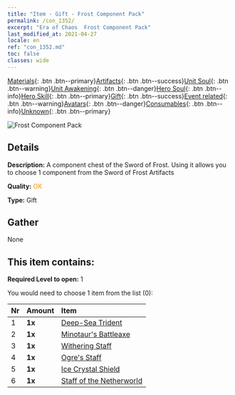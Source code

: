 ```yaml
---
title: "Item - Gift - Frost Component Pack"
permalink: /con_1352/
excerpt: "Era of Chaos  Frost Component Pack"
last_modified_at: 2021-04-27
locale: en
ref: "con_1352.md"
toc: false
classes: wide
---
```

 [Materials](/Items/){: .btn .btn--primary}[Artifacts](/Items/Artifacts/){: .btn .btn--success}[Unit Soul](/Items/UnitSoul/){: .btn .btn--warning}[Unit Awakening](/Items/UnitAwakening/){: .btn .btn--danger}[Hero Soul](/Items/HeroSoul/){: .btn .btn--info}[Hero Skill](/Items/HeroSkill/){: .btn .btn--primary}[Gift](/Items/Gift/){: .btn .btn--success}[Event related](/Items/Events/){: .btn .btn--warning}[Avatars](/Items/Avatars/){: .btn .btn--danger}[Consumables](/Items/Consumables/){: .btn .btn--info}[Unknown](/Items/Unknown/){: .btn .btn--primary}

 ![Frost Component Pack](/images/t/i_906029.png)

## Details
 **Description:** A component chest of the Sword of Frost. Using it allows you to choose 1 component from the Sword of Frost Artifacts

 **Quality:** <span style="color: #FF8C00">OK</span>

 **Type:** Gift

## Gather

  None

## This item contains:

 **Required Level to open:** 1

 You would need to choose 1 item from the list (0):

  | Nr | Amount |     Item    |
  |:---|:-------|:------------|
  | 1 |  **1x** | [Deep-Sea Trident](/Items/art_160/) |  | 
  | 2 |  **1x** | [Minotaur's Battleaxe](/Items/art_161/) |  | 
  | 3 |  **1x** | [Withering Staff](/Items/art_162/) |  | 
  | 4 |  **1x** | [Ogre's Staff](/Items/art_163/) |  | 
  | 5 |  **1x** | [Ice Crystal Shield](/Items/art_164/) |  | 
  | 6 |  **1x** | [Staff of the Netherworld](/Items/art_165/) |  | 
